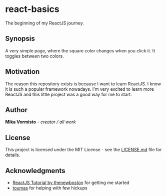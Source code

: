 # react-basics
The beginning of my ReactJS journey.

## Synopsis
A very simple page, where the square color changes when you click it. It toggles between two colors.

## Motivation
The reason this repository exists is because I want to learn ReactJS. I know it is such a popular framework nowadays. I'm very excited to learn more ReactJS and this little project was a good way for me to start. 

## Author
**Mika Vormisto** - *creator / all work*

## License
This project is licensed under the MIT License - see the [LICENSE.md](LICENSE.md) file for details.

## Acknowledgments
* [ReactJS Tutorial by thenewboston](https://www.youtube.com/watch?v=-AbaV3nrw6E&list=PL6gx4Cwl9DGBuKtLgPR_zWYnrwv-JllpA) for getting me started
* [toumas](https://github.com/toumas) for helping with few hickups

